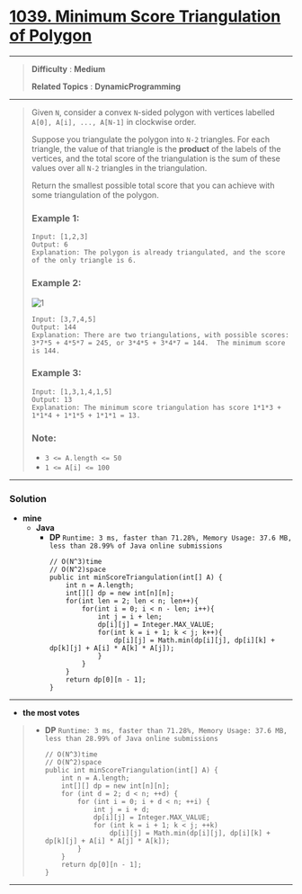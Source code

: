 # [1039. Minimum Score Triangulation of Polygon](https://leetcode.com/problems/minimum-score-triangulation-of-polygon/)

---

> **Difficulty** : **Medium**
>
> **Related Topics** : **DynamicProgramming**

---

> Given `N`, consider a convex `N`-sided polygon with vertices labelled `A[0], A[i], ..., A[N-1]` in clockwise order.
>
> Suppose you triangulate the polygon into `N-2` triangles.  For each triangle, the value of that triangle is the **product** of the labels of the vertices, and the total score of the triangulation is the sum of these values over all `N-2` triangles in the triangulation.
>
> Return the smallest possible total score that you can achieve with some triangulation of the polygon.
>
>
>
> ### Example 1:
> ```
> Input: [1,2,3]
> Output: 6
> Explanation: The polygon is already triangulated, and the score of the only triangle is 6.
> ```
>
> ### Example 2:
> ![1](https://assets.leetcode.com/uploads/2019/05/01/minimum-score-triangulation-of-polygon-1.png)
> ```
> Input: [3,7,4,5]
> Output: 144
> Explanation: There are two triangulations, with possible scores: 3*7*5 + 4*5*7 = 245, or 3*4*5 + 3*4*7 = 144.  The minimum score is 144.
> ```
>
> ### Example 3:
> ```
> Input: [1,3,1,4,1,5]
> Output: 13
> Explanation: The minimum score triangulation has score 1*1*3 + 1*1*4 + 1*1*5 + 1*1*1 = 13.
> ```
>
> ### Note:
> * `3 <= A.length <= 50`
> * `1 <= A[i] <= 100`

---


### Solution
* **mine**
  * **Java**
    * **DP** `Runtime: 3 ms, faster than 71.28%, Memory Usage: 37.6 MB, less than 28.99% of Java online submissions `
      ```
      // O(N^3)time
      // O(N^2)space
      public int minScoreTriangulation(int[] A) {
          int n = A.length;
          int[][] dp = new int[n][n];
          for(int len = 2; len < n; len++){
              for(int i = 0; i < n - len; i++){
                  int j = i + len;
                  dp[i][j] = Integer.MAX_VALUE;
                  for(int k = i + 1; k < j; k++){
                      dp[i][j] = Math.min(dp[i][j], dp[i][k] + dp[k][j] + A[i] * A[k] * A[j]);
                  }
              }
          }
          return dp[0][n - 1];
      }
      ```

---

* **the most votes**
>  * **DP** `Runtime: 3 ms, faster than 71.28%, Memory Usage: 37.6 MB, less than 28.99% of Java online submissions `
>    ```
>    // O(N^3)time
>    // O(N^2)space
>    public int minScoreTriangulation(int[] A) {
>        int n = A.length;
>        int[][] dp = new int[n][n];
>        for (int d = 2; d < n; ++d) {
>            for (int i = 0; i + d < n; ++i) {
>                int j = i + d;
>                dp[i][j] = Integer.MAX_VALUE;
>                for (int k = i + 1; k < j; ++k)
>                    dp[i][j] = Math.min(dp[i][j], dp[i][k] + dp[k][j] + A[i] * A[j] * A[k]);
>            }
>        }
>        return dp[0][n - 1];
>    }
>    ```

---

